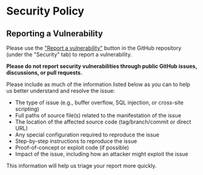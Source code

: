 # Security Policy

## Reporting a Vulnerability

Please use the ["Report a vulnerability"](https://github.com/MaibornWolff/SecObserve/security/advisories/new) button in the GitHub repository (under the "Security" tab) to report a vulnerability.

**Please do not report security vulnerabilities through public GitHub issues, discussions, or pull requests.**

Please include as much of the information listed below as you can to help us better understand and resolve the issue:

* The type of issue (e.g., buffer overflow, SQL injection, or cross-site scripting)
* Full paths of source file(s) related to the manifestation of the issue
* The location of the affected source code (tag/branch/commit or direct URL)
* Any special configuration required to reproduce the issue
* Step-by-step instructions to reproduce the issue
* Proof-of-concept or exploit code (if possible)
* Impact of the issue, including how an attacker might exploit the issue

This information will help us triage your report more quickly.

